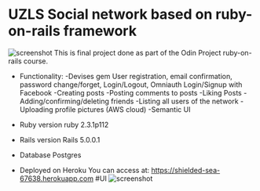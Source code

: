 # UZLS Social network based on ruby-on-rails framework
![screenshot](screenshot/home.png?raw=true "Optional Title")
This is final project done as part of the Odin Project ruby-on-rails course.

* Functionality: 
  -Devises gem User registration, email confirmation, password change/forget, Login/Logout, Omniauth Login/Signup with    Facebook
  -Creating posts 
  -Posting comments to posts
  -Liking Posts
  -Adding/confirming/deleting friends
  -Listing all users of the network
  -Uploading profile pictures (AWS cloud)
  -Semantic UI

* Ruby version
  ruby 2.3.1p112

* Rails version
  Rails 5.0.0.1

* Database 
  Postgres
  
* Deployed on Heroku 
  You can access at: https://shielded-sea-67638.herokuapp.com
#UI 
  ![screenshot](screenshot/userpage.png?raw=true "Optional Title")
  
